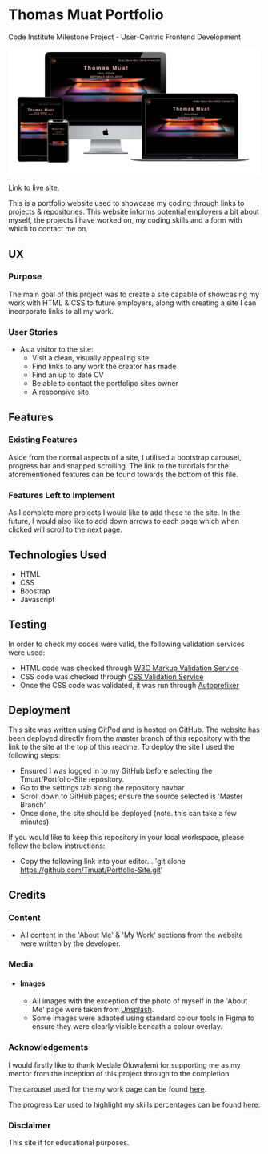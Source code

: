 # Thomas Muat Portfolio
Code Institute Milestone Project - User-Centric Frontend Development

![Picture of site on different devices](assets/images/site-overview.png)

[Link to live site.](https://tmuat.github.io/Portfolio-Site/)

This is a portfolio website used to showcase my coding through links to projects & repositories. This website informs potential employers a bit about myself, the projects I have worked on, my coding skills and a form with which to contact me on.

## UX

### Purpose

The main goal of this project was to create a site capable of showcasing my work with HTML & CSS to future employers, along with creating a site I can incorporate links to all my work. 

### User Stories

- As a visitor to the site:
    - Visit a clean, visually appealing site
    - Find links to any work the creator has made
    - Find an up to date CV
    - Be able to contact the portfolipo sites owner
    - A responsive site

## Features

### Existing Features

Aside from the normal aspects of a site, I utilised a bootstrap carousel, progress bar and snapped scrolling. The link to the tutorials for the aforementioned features can be found towards the bottom of this file.

### Features Left to Implement

As I complete more projects I would like to add these to the site. In the future, I would also like to add down arrows to each page which when clicked will scroll to the next page.


## Technologies Used

- HTML
- CSS
- Boostrap
- Javascript

## Testing

In order to check my codes were valid, the following validation services were used:
- HTML code was checked through [W3C Markup Validation Service](https://validator.w3.org/) 
- CSS code was checked through [CSS Validation Service](https://jigsaw.w3.org/css-validator/)
- Once the CSS code was validated, it was run through [Autoprefixer](https://autoprefixer.github.io/)


## Deployment

This site was written using GitPod and is hosted on GitHub. The website has been deployed directly from the master branch of this repository with the link to the site at the top of this readme. To deploy the site I used the following steps:
- Ensured I was logged in to my GitHub before selecting the Tmuat/Portfolio-Site repository.
- Go to the settings tab along the repository navbar
- Scroll down to GitHub pages; ensure the source selected is 'Master Branch'
- Once done, the site should be deployed (note. this can take a few minutes)

If you would like to keep this repository in your local workspace, please follow the below instructions:
- Copy the following link into your editor... 'git clone https://github.com/Tmuat/Portfolio-Site.git' 

## Credits

### Content

- All content in the 'About Me' & 'My Work' sections from the website were written by the developer.

### Media

- #### Images
    - All images with the exception of the photo of myself in the 'About Me' page were taken from [Unsplash](https://www.unsplash.com/).
    - Some images were adapted using standard colour tools in Figma to ensure they were clearly visible beneath a colour overlay.

### Acknowledgements

I would firstly like to thank Medale Oluwafemi for supporting me as my mentor from the inception of this project through to the completion. 

The carousel used for the my work page can be found [here](https://azmind.com/demo/bootstrap-carousel-multiple-items/).

The progress bar used to highlight my skills percentages can be found [here](https://bestjquery.com/tutorial/progress-bar/demo77/).

### Disclaimer

This site if for educational purposes.